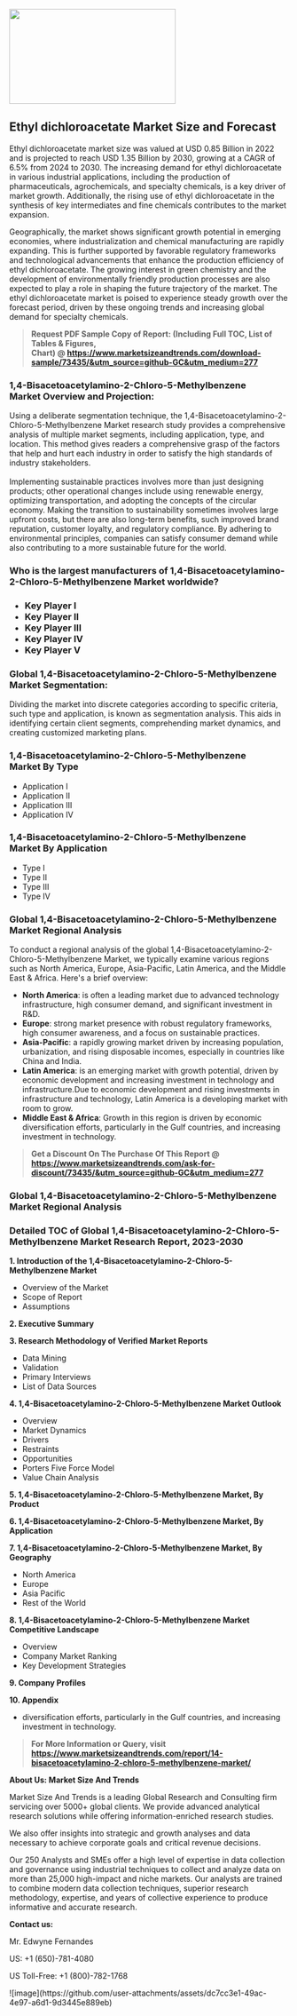 <p><img class="alignnone size-medium wp-image-20088" src="https://ffe5etoiles.com/wp-content/uploads/2024/12/MST1-300x171.png" alt="" width="300" height="171" /></p><h2>Ethyl dichloroacetate Market Size and Forecast</h2><p>Ethyl dichloroacetate market size was valued at USD 0.85 Billion in 2022 and is projected to reach USD 1.35 Billion by 2030, growing at a CAGR of 6.5% from 2024 to 2030. The increasing demand for ethyl dichloroacetate in various industrial applications, including the production of pharmaceuticals, agrochemicals, and specialty chemicals, is a key driver of market growth. Additionally, the rising use of ethyl dichloroacetate in the synthesis of key intermediates and fine chemicals contributes to the market expansion.</p><p>Geographically, the market shows significant growth potential in emerging economies, where industrialization and chemical manufacturing are rapidly expanding. This is further supported by favorable regulatory frameworks and technological advancements that enhance the production efficiency of ethyl dichloroacetate. The growing interest in green chemistry and the development of environmentally friendly production processes are also expected to play a role in shaping the future trajectory of the market. The ethyl dichloroacetate market is poised to experience steady growth over the forecast period, driven by these ongoing trends and increasing global demand for specialty chemicals.</p></p><blockquote id="" class=""><strong>Request PDF Sample Copy of Report: (Including Full TOC, List of Tables &amp; Figures, Chart)&nbsp;@&nbsp;<strong><a href="https://www.marketsizeandtrends.com/download-sample/73435/&utm_source=github-GC&utm_medium=277" target="_blank">https://www.marketsizeandtrends.com/download-sample/73435/&utm_source=github-GC&utm_medium=277</a></strong></strong></blockquote><h3 id="" class="">1,4-Bisacetoacetylamino-2-Chloro-5-Methylbenzene Market&nbsp;Overview and Projection:</h3><p id="" class="">Using a deliberate segmentation technique, the 1,4-Bisacetoacetylamino-2-Chloro-5-Methylbenzene Market research study provides a comprehensive analysis of multiple market segments, including application, type, and location. This method gives readers a comprehensive grasp of the factors that help and hurt each industry in order to satisfy the high standards of industry stakeholders. <br /> <br />Implementing sustainable practices involves more than just designing products; other operational changes include using renewable energy, optimizing transportation, and adopting the concepts of the circular economy. Making the transition to sustainability sometimes involves large upfront costs, but there are also long-term benefits, such improved brand reputation, customer loyalty, and regulatory compliance. By adhering to environmental principles, companies can satisfy consumer demand while also contributing to a more sustainable future for the world.</p><h3 id="" class="">Who is the largest manufacturers of&nbsp;1,4-Bisacetoacetylamino-2-Chloro-5-Methylbenzene Market worldwide?</h3><h3 class=""><p><ul><li>Key Player I </li><li> Key Player II </li><li> Key Player III </li><li> Key Player IV </li><li> Key Player V</li></ul></p></h3><h3 id="" class="">Global&nbsp;1,4-Bisacetoacetylamino-2-Chloro-5-Methylbenzene Market Segmentation:</h3><p id="" class="">Dividing the market into discrete categories according to specific criteria, such type and application, is known as segmentation analysis. This aids in identifying certain client segments, comprehending market dynamics, and creating customized marketing plans.</p><h3 id="" class="">1,4-Bisacetoacetylamino-2-Chloro-5-Methylbenzene Market&nbsp;By Type</h3><p><p><ul><li>Application I</li><li> Application II</li><li> Application III</li><li> Application IV</p></li></ul></p></p><h3 id="" class="">1,4-Bisacetoacetylamino-2-Chloro-5-Methylbenzene Market&nbsp;By Application</h3><p class=""><p><ul><li>Type I</li><li> Type II</li><li> Type III</li><li> Type IV</li></ul></p></p><h3 id="" class="">Global 1,4-Bisacetoacetylamino-2-Chloro-5-Methylbenzene Market Regional Analysis</h3><p id="" class="">To conduct a regional analysis of the global 1,4-Bisacetoacetylamino-2-Chloro-5-Methylbenzene Market, we typically examine various regions such as North America, Europe, Asia-Pacific, Latin America, and the Middle East &amp; Africa. Here's a brief overview:</p><ul><li><strong>North America</strong>: is often a leading market due to advanced technology infrastructure, high consumer demand, and significant investment in R&amp;D.</li><li><strong>Europe</strong>: strong market presence with robust regulatory frameworks, high consumer awareness, and a focus on sustainable practices.</li><li><strong>Asia-Pacific</strong>: a rapidly growing market driven by increasing population, urbanization, and rising disposable incomes, especially in countries like China and India.</li><li><strong>Latin America</strong>: is an emerging market with growth potential, driven by economic development and increasing investment in technology and infrastructure.Due to economic development and rising investments in infrastructure and technology, Latin America is a developing market with room to grow.</li><li><strong>Middle East &amp; Africa</strong>: Growth in this region is driven by economic diversification efforts, particularly in the Gulf countries, and increasing investment in technology.</li></ul><blockquote id="" class=""><strong>Get a Discount On The Purchase Of This Report @ <strong><a href="https://www.marketsizeandtrends.com/ask-for-discount/73435/&utm_source=github-GC&utm_medium=277" target="_blank">https://www.marketsizeandtrends.com/ask-for-discount/73435/&utm_source=github-GC&utm_medium=277</a></strong></strong></blockquote><h3 id="" class="">Global 1,4-Bisacetoacetylamino-2-Chloro-5-Methylbenzene Market Regional Analysis</h3><h3 id="" class="">Detailed TOC of Global 1,4-Bisacetoacetylamino-2-Chloro-5-Methylbenzene Market Research Report, 2023-2030</h3><p id="" class=""><strong>1. Introduction of the 1,4-Bisacetoacetylamino-2-Chloro-5-Methylbenzene Market</strong></p><ul><li>Overview of the Market</li><li>Scope of Report</li><li>Assumptions</li></ul><p id="" class=""><strong>2. Executive Summary</strong></p><p id="" class=""><strong>3. Research Methodology of Verified Market Reports</strong></p><ul><li>Data Mining</li><li>Validation</li><li>Primary Interviews</li><li>List of Data Sources</li></ul><p id="" class=""><strong>4. 1,4-Bisacetoacetylamino-2-Chloro-5-Methylbenzene Market Outlook</strong></p><ul><li>Overview</li><li>Market Dynamics</li><li>Drivers</li><li>Restraints</li><li>Opportunities</li><li>Porters Five Force Model</li><li>Value Chain Analysis</li></ul><p id="" class=""><strong>5. 1,4-Bisacetoacetylamino-2-Chloro-5-Methylbenzene Market, By Product</strong></p><p id="" class=""><strong>6. 1,4-Bisacetoacetylamino-2-Chloro-5-Methylbenzene Market, By Application</strong></p><p id="" class=""><strong>7. 1,4-Bisacetoacetylamino-2-Chloro-5-Methylbenzene Market, By Geography</strong></p><ul><li>North America</li><li>Europe</li><li>Asia Pacific</li><li>Rest of the World</li></ul><p id="" class=""><strong>8. 1,4-Bisacetoacetylamino-2-Chloro-5-Methylbenzene Market Competitive Landscape</strong></p><ul><li>Overview</li><li>Company Market Ranking</li><li>Key Development Strategies</li></ul><p id="" class=""><strong>9. Company Profiles</strong></p><p id="" class=""><strong>10. Appendix</strong></p><ul><li>diversification efforts, particularly in the Gulf countries, and increasing investment in technology.</li></ul><blockquote id="" class=""><strong>For More Information or Query, visit <strong><strong><a href="https://www.marketsizeandtrends.com/report/14-bisacetoacetylamino-2-chloro-5-methylbenzene-market/" target="_blank">https://www.marketsizeandtrends.com/report/14-bisacetoacetylamino-2-chloro-5-methylbenzene-market/</a></strong></strong></strong></blockquote><p id="" class=""><strong>About Us: Market Size And Trends</strong></p><p id="" class="">Market Size And Trends is a leading Global Research and Consulting firm servicing over 5000+ global clients. We provide advanced analytical research solutions while offering information-enriched research studies.</p><p id="" class="">We also offer insights into strategic and growth analyses and data necessary to achieve corporate goals and critical revenue decisions.</p><p id="" class="">Our 250 Analysts and SMEs offer a high level of expertise in data collection and governance using industrial techniques to collect and analyze data on more than 25,000 high-impact and niche markets. Our analysts are trained to combine modern data collection techniques, superior research methodology, expertise, and years of collective experience to produce informative and accurate research.</p><p id="" class=""><strong>Contact us:</strong></p><p id="" class="">Mr. Edwyne Fernandes</p><p id="" class="">US: +1 (650)-781-4080</p><p id="" class="">US Toll-Free: +1 (800)-782-1768</p>
![image](https://github.com/user-attachments/assets/dc7cc3e1-49ac-4e97-a6d1-9d3445e889eb)
